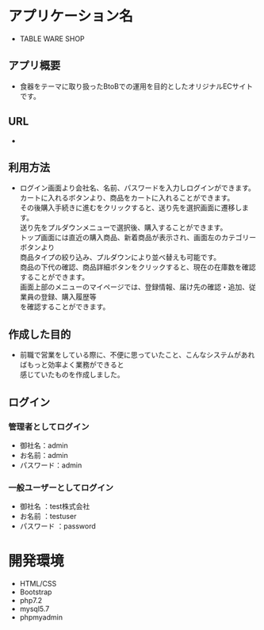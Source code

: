 # アプリケーション名
- TABLE WARE SHOP
## アプリ概要
- 食器をテーマに取り扱ったBtoBでの運用を目的としたオリジナルECサイトです。
## URL
- 

## 利用方法
- ログイン画面より会社名、名前、パスワードを入力しログインができます。  
  カートに入れるボタンより、商品をカートに入れることができます。  
  その後購入手続きに進むをクリックすると、送り先を選択画面に遷移します。  
  送り先をプルダウンメニューで選択後、購入することができます。  
  トップ画面には直近の購入商品、新着商品が表示され、画面左のカテゴリーボタンより  
  商品タイプの絞り込み、プルダウンにより並べ替えも可能です。  
  商品の下代の確認、商品詳細ボタンをクリックすると、現在の在庫数を確認することができます。  
  画面上部のメニューのマイページでは、登録情報、届け先の確認・追加、従業員の登録、購入履歴等  
  を確認することができます。

## 作成した目的
- 前職で営業をしている際に、不便に思っていたこと、こんなシステムがあればもっと効率よく業務ができると  
  感じていたものを作成しました。  

## ログイン

### 管理者としてログイン
- 御社名：admin
- お名前：admin
- パスワード：admin

### 一般ユーザーとしてログイン
- 御社名     ：test株式会社
- お名前     ：testuser
- パスワード ：password

# 開発環境
- HTML/CSS
- Bootstrap
- php7.2
- mysql5.7
- phpmyadmin
